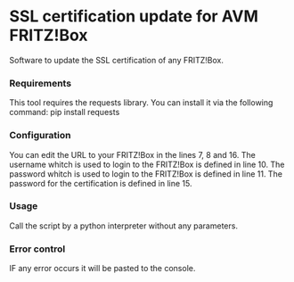 SSL certification update for AVM FRITZ!Box
=================

Software to update the SSL certification of any FRITZ!Box.

### Requirements
This tool requires the requests library. You can install it via the following command:
pip install requests


### Configuration
You can edit the URL to your FRITZ!Box in the lines 7, 8 and 16.
The username whitch is used to login to the FRITZ!Box is defined in line 10.
The password whitch is used to login to the FRITZ!Box is defined in line 11.
The password for the certification is defined in line 15.

### Usage
Call the script by a python interpreter without any parameters.

### Error control
IF any error occurs it will be pasted to the console.
